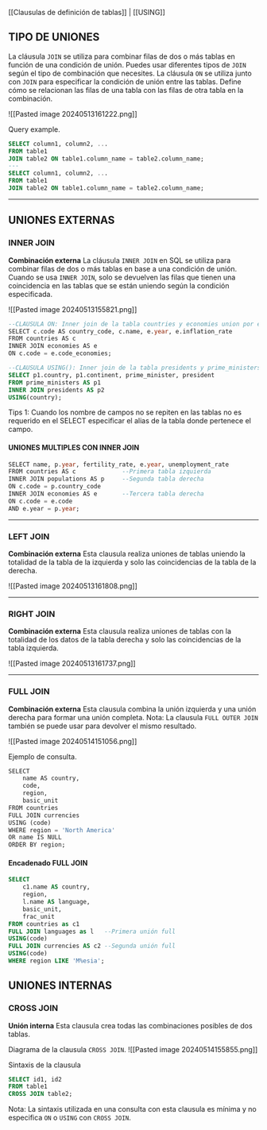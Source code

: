 [[Clausulas de definición de tablas]] | [[USING]]

## TIPO DE UNIONES
La cláusula `JOIN` se utiliza para combinar filas de dos o más tablas en función de una condición de unión. Puedes usar diferentes tipos de `JOIN` según el tipo de combinación que necesites.
La cláusula `ON` se utiliza junto con `JOIN` para especificar la condición de unión entre las tablas. Define cómo se relacionan las filas de una tabla con las filas de otra tabla en la combinación.

![[Pasted image 20240513161222.png]]

Query example.
```sql
SELECT column1, column2, ...
FROM table1
JOIN table2 ON table1.column_name = table2.column_name;
---
SELECT column1, column2, ...
FROM table1
JOIN table2 ON table1.column_name = table2.column_name;
```

---

## UNIONES EXTERNAS
### INNER JOIN

**Combinación externa**
La cláusula `INNER JOIN` en SQL se utiliza para combinar filas de dos o más tablas en base a una condición de unión. Cuando se usa `INNER JOIN`, solo se devuelven las filas que tienen una coincidencia en las tablas que se están uniendo según la condición especificada.

![[Pasted image 20240513155821.png]]

```sql
--CLAUSULA ON: Inner join de la tabla countries y economies union por el campo code
SELECT c.code AS country_code, c.name, e.year, e.inflation_rate
FROM countries AS c
INNER JOIN economies AS e
ON c.code = e.code_economies;

--CLAUSULA USING(): Inner join de la tabla presidents y prime_ministers unidas por el campo country
SELECT p1.country, p1.continent, prime_minister, president
FROM prime_ministers AS p1
INNER JOIN presidents AS p2
USING(country);
```

Tips 1: Cuando los nombre de campos no se repiten en las tablas no es requerido en el SELECT especificar el alias de la tabla donde pertenece el campo.


#### UNIONES MULTIPLES CON INNER JOIN
```sql
SELECT name, p.year, fertility_rate, e.year, unemployment_rate
FROM countries AS c             --Primera tabla izquierda
INNER JOIN populations AS p     --Segunda tabla derecha
ON c.code = p.country_code
INNER JOIN economies AS e       --Tercera tabla derecha
ON c.code = e.code
AND e.year = p.year;
```

---

### LEFT JOIN

**Combinación externa**
Esta clausula realiza uniones de tablas uniendo la totalidad de la tabla de la izquierda y solo las coincidencias de la tabla de la derecha. 

![[Pasted image 20240513161808.png]]


---

### RIGHT JOIN

**Combinación externa**
Esta clausula realiza uniones de tablas con la totalidad de los datos de la tabla derecha y solo las coincidencias de la tabla izquierda.

![[Pasted image 20240513161737.png]]

---

### FULL JOIN

**Combinación externa**
Esta clausula combina la unión izquierda y una unión derecha para formar una unión completa.
Nota: La clausula `FULL OUTER JOIN` también se puede usar para devolver el mismo resultado.

![[Pasted image 20240514151056.png]]

Ejemplo de consulta.
```sql
SELECT 
	name AS country, 
	code, 
	region, 
	basic_unit
FROM countries
FULL JOIN currencies
USING (code)
WHERE region = 'North America'
OR name IS NULL
ORDER BY region;
```

#### Encadenado FULL JOIN

```sql
SELECT
    c1.name AS country,
    region,
    l.name AS language,
    basic_unit,
    frac_unit
FROM countries as c1
FULL JOIN languages as l   --Primera unión full
USING(code)
FULL JOIN currencies AS c2 --Segunda unión full
USING(code)
WHERE region LIKE 'M%esia';
```

## UNIONES INTERNAS
### CROSS JOIN

**Unión interna**
Esta clausula crea todas las combinaciones posibles de dos tablas.

Diagrama de la clausula `CROSS JOIN`.
![[Pasted image 20240514155855.png]]

Sintaxis de la clausula
```sql
SELECT id1, id2
FROM table1
CROSS JOIN table2;
```

Nota: La sintaxis utilizada en una consulta con esta clausula es mínima y no especifica `ON` o `USING` con `CROSS JOIN`.